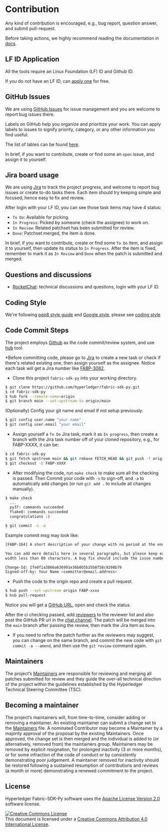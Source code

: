 # Contribution
Any kind of contribution is encouraged, e.g., bug report, question answer, and submit pull-request.

Before taking actions, we highly recommend reading the documentation in [docs](docs).

## LF ID Application

All the tools require an Linux Foundation (LF) ID and Github ID.

If you do not have an LF ID, can [apply one](https://identity.linuxfoundation.org) for free.

## GitHub Issues

We are using [GitHub Issues](https://github.com/hyperledger/fabric-sdk-py/issues) for issue management and you are welcome to report bug issues there.

Labels on GitHub help you organize and prioritize your work. You can apply labels to issues to signify priority, category, or any other information you find useful.

The list of lables can be found [here](https://github.com/hyperledger/fabric-sdk-py/labels).

In brief, if you want to contribute, create or find some an `open` issue, and assign it to yourself.

## Jira board usage

We are using [Jira](https://jira.hyperledger.org/secure/RapidBoard.jspa?rapidView=85) to track the project progress, and welcome to report bug issues or create to-do tasks there. Each item should try keeping simple and focused, hence easy to fix and review.

After login with your LF ID, you can see those task items may have 4 status:

* `To Do`: Available for picking.
* `In Progress`: Picked by someone (check the assignee) to work on.
* `In Review`: Related patchset has been submitted for review.
* `Done`: Patchset merged, the item is done.

In brief, if you want to contribute, create or find some `To Do` item, and assign it to yourself, then update its status to `In Progress`. After the item is fixed, remember to mark it as `In Review` and `Done` when the patch is submitted and merged.

## Questions and discussions

* [RocketChat](https://chat.hyperledger.org/channel/fabric-sdk-py): technical discussions and questions, login with your LF ID.

## Coding Style

We're following [pep8 style guide](https://www.python.org/dev/peps/pep-0008/) and [Google style](https://google.github.io/styleguide/pyguide.html), please see [coding style](docs/code_style.md)

## Code Commit Steps

The project employs [Github](https://github.com/hyperledger/fabric-sdk-py) as the code commit/review system, and use [hub](https://github.com/github/hub#installation) tool.

*Before committing code, please go to [Jira](https://jira.hyperledger.org/secure/RapidBoard.jspa?rapidView=85) to create a new task or check if there's related existing one, then assign yourself as the assignee. Notice each task will get a Jira number like [FABP-3082](https://jira.hyperledger.org/browse/FABP-3082).


* Clone this project `fabric-sdk-py` into your working directory.

```sh
$ git clone https://github.com/hyperledger/fabric-sdk-py.git
$ cd fabric-sdk-py
$ hub fork --remote-name=origin
$ git branch main --set-upstream-to origin/main
```

(Optionally) Config your git name and email if not setup previously.

```sh
$ git config user.name "your name"
$ git config user.email "your email"
```

* Assign yourself a `To Do` Jira task, mark it as `In progress`, then create a branch with the Jira task number off of your cloned repository, e.g., for FABP-XXXX, it can be:

```sh
$ cd fabric-sdk-py
$ git fetch upstream main && git rebase FETCH_HEAD && git push -f origin
$ git checkout -b FABP-XXXX
```

* After modifying the code, run `make check` to make sure all the checking is passed. Then Commit your code with `-s` to sign-off, and `-a` to automatically add changes (or run `git add .` to include all changes manually).

```sh
$ make check
  ...
  py37: commands succeeded
  flake8: commands succeeded
  congratulations :)

$ git commit -s -a
```

Example commit msg may look like:

```sh
[FABP-164] A short description of your change with no period at the end

You can add more details here in several paragraphs, but please keep each line
width less than 80 characters. A bug fix should include the issue number.

Change-Id: Ife0f1a3866a636991e36b0b5b25b8f58c9208b79
Signed-off-by: Your Name <committer@email.address>
```

* Push the code to the origin repo and create a pull request.

```sh
$ hub push --set-upstream origin FABP-xxxx
$ hub pull-request
```
Notice you will get a [GitHub URL](https://github.com/hyperledger/fabric-sdk-py/pull/77), open and check the status.

After the ci checking passed, add [reviewers](https://wiki.hyperledger.org/projects/fabric-sdk-py#contributors) to the reviewer list and also post the GitHub PR url in the [chat channel](https://chat.hyperledger.org/channel/fabric-sdk-py). The patch will be merged into the `main` branch after passing the review, then mark the Jira item as `Done`.

* If you need to refine the patch further as the reviewers may suggest, you can change on the same branch, and commit the new code with `git commit -a --amend`, and then use the `git review` command again.

## Maintainers

The project’s [Maintainers](MAINTAINERS.md) are responsible for reviewing and merging all patches submitted for review and they guide the over-all technical direction of the project within the guidelines established by the Hyperledger Technical Steering Committee (TSC).


## Becoming a maintainer

The project’s maintainers will, from time-to-time, consider adding or removing a maintainer. An existing maintainer can submit a change set to the [Maintainers](MAINTAINERS.md) file. A nominated Contributor may become a Maintainer by a majority approval of the proposal by the existing Maintainers. Once approved, the change set is then merged and the individual is added to (or alternatively, removed from) the maintainers group. Maintainers may be removed by explicit resignation, for prolonged inactivity (3 or more months), or for some infraction of the code of conduct or by consistently demonstrating poor judgement. A maintainer removed for inactivity should be restored following a sustained resumption of contributions and reviews (a month or more) demonstrating a renewed commitment to the project.

## License <a name="license"></a>
Hyperledger Fabric-SDK-Py software uses the [Apache License Version 2.0](LICENSE) software license.

<a rel="license" href="http://creativecommons.org/licenses/by/4.0/"><img alt="Creative Commons License" style="border-width:0" src="https://i.creativecommons.org/l/by/4.0/88x31.png" /></a><br />This document is licensed under a <a rel="license" href="http://creativecommons.org/licenses/by/4.0/">Creative Commons Attribution 4.0 International License</a>.
